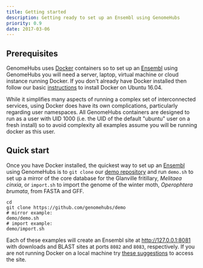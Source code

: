 ```yaml
---
title: Getting started
description: Getting ready to set up an Ensembl using GenomeHubs
priority: 0.9
date: 2017-03-06
---
```


## Prerequisites

GenomeHubs uses [Docker](http://docker.com) containers so to set up an [Ensembl](http://ensembl.org)
using GenomeHubs you will need a server, laptop, virtual machine or cloud instance running Docker.
If you don't already have Docker installed then follow our basic
[instructions](http://genomehubs.org/documentation/installing-docker/) to install Docker on
Ubuntu 16.04.

While it simplifies many aspects of running a complex set of interconnected services, using
Docker does have its own complications, particularly regarding user namespaces. All GenomeHubs
containers are designed to run as a user with UID 1000 (i.e. the UID of the default "ubuntu"
user on a fresh install) so to avoid complexity all examples assume you will be running docker
as this user.

## Quick start

Once you have Docker installed, the quickest way to set up an [Ensembl](http://ensembl.org) using
GenomeHubs is to `git clone` our [demo repository](https://github.com/genomehubs/demo) and run `demo.sh`
to set up a mirror of the core database for the Glanville fritillary, *Melitaea cinxia*, or
`import.sh` to import the genome of the winter moth, *Operophtera brumata*, from FASTA and GFF.

```
cd
git clone https://github.com/genomehubs/demo
# mirror example:
demo/demo.sh
# import example:
demo/import.sh
```

Each of these examples will create an Ensembl site at http://127.0.0.1:8081 with downloads
and BLAST sites at ports `8082` and `8083`, respectively. If you are not running Docker on
a local machine try [these suggestions](http://genomehubs.org/documentation/mirror-setup-part-ii/#visit-site)
to access the site.
